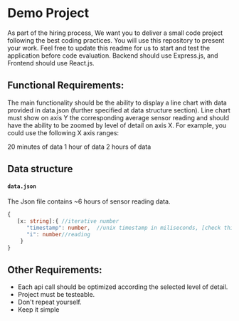 # Demo Project

As part of the hiring process, We want you to deliver a small code project following the best coding practices. 
You will use this repository to present your work. Feel free to update this readme for us to start and test the application before code evaluation. Backend should use Express.js, and Frontend should use React.js.

## Functional Requirements:

The main functionality should be the ability to display a line chart with data provided in data.json (further specified at data structure section).
Line chart must show on axis Y the corresponding average sensor reading and should have the ability to be zoomed by level of detail on axis X. For example, you could use the following X axis ranges:

20 minutes of data
1 hour of data
2 hours of data

## Data structure
#### **`data.json`**
The Json file contains ~6 hours of sensor reading data.
```typescript
{
   [x: string]:{ //iterative number
      "timestamp": number,  //unix timestamp in miliseconds, [check this link] (https://www.unixtimestamp.com/)
      "i": number//reading 
    }
}
```

## Other Requirements:

- Each api call should be optimized according the selected level of detail.
- Project must be testeable.
- Don't repeat yourself.
- Keep it simple
